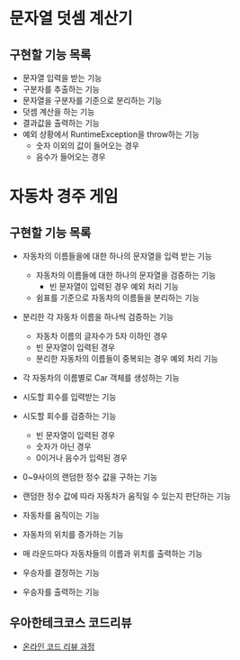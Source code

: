 # 문자열 덧셈 계산기

## 구현할 기능 목록
- 문자열 입력을 받는 기능
- 구분자를 추출하는 기능
- 문자열을 구분자를 기준으로 분리하는 기능
- 덧셈 계산을 하는 기능
- 결과값을 출력하는 기능
- 예외 상황에서 RuntimeException을 throw하는 기능
    - 숫자 이외의 값이 들어오는 경우
    - 음수가 들어오는 경우

# 자동차 경주 게임

## 구현할 기능 목록
- 자동차의 이름들을에 대한 하나의 문자열을 입력 받는 기능
    - 자동차의 이름들에 대한 하나의 문자열을 검증하는 기능
        - 빈 문자열이 입력된 경우 예외 처리 기능
    - 쉼표를 기준으로 자동차의 이름들을 분리하는 기능
- 분리한 각 자동차 이름을 하나씩 검증하는 기능
    - 자동차 이름의 글자수가 5자 이하인 경우
    - 빈 문자열이 입력된 경우
    - 분리한 자동차의 이름들이 중복되는 경우 예외 처리 기능
- 각 자동차의 이름별로 Car 객체를 생성하는 기능

- 시도할 회수를 입력받는 기능
- 시도할 회수를 검증하는 기능
    - 빈 문자열이 입력된 경우
    - 숫자가 아닌 경우
    - 0이거나 음수가 입력된 경우

- 0~9사이의 랜덤한 정수 값을 구하는 기능
- 랜덤한 정수 값에 따라 자동차가 움직일 수 있는지 판단하는 기능
- 자동차를 움직이는 기능
- 자동차의 위치를 증가하는 기능
- 매 라운드마다 자동차들의 이름과 위치를 출력하는 기능

- 우승자를 결정하는 기능
- 우승자를 출력하는 기능



## 우아한테크코스 코드리뷰
* [온라인 코드 리뷰 과정](https://github.com/woowacourse/woowacourse-docs/blob/master/maincourse/README.md)